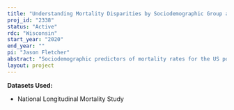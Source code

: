 ```yaml
---
title: "Understanding Mortality Disparities by Sociodemographic Group and Over Time in the US"
proj_id: "2338"
status: "Active"
rdc: "Wisconsin"
start_year: "2020"
end_year: ""
pi: "Jason Fletcher"
abstract: "Sociodemographic predictors of mortality rates for the US population have been estimated in prior research.  We know that these rates vary by age, sex, socioeconomic status, race/ethnicity, and geography, among other factors (Cutler et al. 2006).  However, many questions have only been partially addressed because of data limitations.  For instance, causal effects of socioeconomic status on mortality remain unclear.  The association of many of these factors on death, by cause, is also limited because of the large sample size needs to assess relationships.  Therefore, we will ask several interrelated research questions to expand our knowledge of the sociodemographic predictors of US mortality. We will do this by utilizing the restricted version of the National Longitudinal Mortality Study. First, the analysis will examine trends in differences in old-age mortality outcomes based on state-of-birth.  Second, using the up-to-30 year follow of mortality outcomes, the project will examine risk of mortality by cause-of-death for broad groups of occupational categories.  Third, compulsory schooling laws that vary by state and year will be merged with state-of-birth and year-of-birth information in the NLMS in order to use an instrumental variables approach to estimate the causal effects of educational attainment on mortality outcomes.  "
layout: project
---
```


**Datasets Used:**

  - National Longitudinal Mortality Study 

